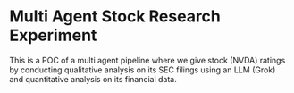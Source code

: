 # Multi Agent Stock Research Experiment

This is a POC of a multi agent pipeline where we give stock (NVDA) ratings by conducting qualitative analysis on its SEC filings using an LLM (Grok) and quantitative analysis on its financial data.

